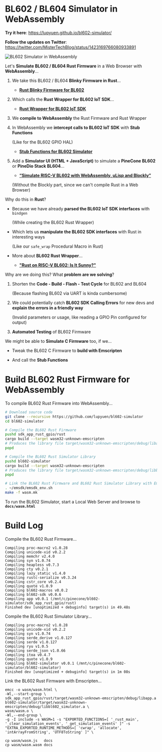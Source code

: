 # BL602 / BL604 Simulator in WebAssembly

__Try it here__: https://lupyuen.github.io/bl602-simulator/

__Follow the updates on Twitter__: https://twitter.com/MisterTechBlog/status/1423169766080933891

![BL602 Simulator in WebAssembly](https://lupyuen.github.io/images/adc-simulator2.png)

Let's __Simulate BL602 / BL604 Rust Firmware__ in a Web Browser with __WebAssembly__...

1.  We take this BL602 / BL604 __Blinky Firmware in Rust__...

    - [__Rust Blinky Firmware for BL602__](sdk_app_rust_gpio/rust/src/lib.rs)

1.  Which calls the __Rust Wrapper for BL602 IoT SDK__...

    - [__Rust Wrapper for BL602 IoT SDK__](https://crates.io/crates/bl602-sdk)

1.  We __compile to WebAssembly__ the Rust Firmware and Rust Wrapper

1.  In WebAssembly we __intercept calls to BL602 IoT SDK__ with __Stub Functions__

    (Like for the BL602 GPIO HAL)

    - [__Stub Functions for BL602 Simulator__](bl602-simulator/src/lib.rs)

1.  Add a __Simulator UI (HTML + JavaScript)__ to simulate a __PineCone BL602__ or __PineDio Stack BL604__...

    - [__“Simulate RISC-V BL602 with WebAssembly, uLisp and Blockly”__](https://lupyuen.github.io/articles/wasm)
    
    (Without the Blockly part, since we can't compile Rust in a Web Browser)
    
Why do this in __Rust__?

- Because we have already __parsed the BL602 IoT SDK interfaces__ with `bindgen`

  (While creating the BL602 Rust Wrapper) 

- Which lets us __manipulate the BL602 SDK interfaces__ with Rust in interesting ways

  (Like our `safe_wrap` Procedural Macro in Rust)
    
- More about __BL602 Rust Wrapper__...

  - [__"Rust on RISC-V BL602: Is It Sunny?"__](https://lupyuen.github.io/articles/adc)

Why are we doing this? What __problem are we solving__?

1.  Shorten the __Code - Build - Flash - Test Cycle__ for BL602 and BL604

    (Because flashing BL602 via UART is kinda cumbersome)
    
1.  We could potentially catch __BL602 SDK Calling Errors__ for new devs and __explain the errors in a friendly way__

    (Invalid parameters or usage, like reading a GPIO Pin configured for output)

1.  __Automated Testing__ of BL602 Firmware

We might be able to __Simulate C Firmware__ too, if we...
    
- Tweak the BL602 C Firmware to __build with Emscripten__

- And call the __Stub Functions__

# Build BL602 Rust Firmware for WebAssembly

To compile BL602 Rust Firmware into WebAssembly...

```bash
# Download source code
git clone --recursive https://github.com/lupyuen/bl602-simulator
cd bl602-simulator

# Compile the BL602 Rust Firmware
pushd sdk_app_rust_gpio/rust
cargo build --target wasm32-unknown-emscripten
# Produces the library file target/wasm32-unknown-emscripten/debug/libapp.a
popd

# Compile the BL602 Rust Simulator Library
pushd bl602-simulator
cargo build --target wasm32-unknown-emscripten
# Produces the library file target/wasm32-unknown-emscripten/debug/libbl602_simulator.a
popd

# Link the BL602 Rust Firmware and BL602 Rust Simulator Library with Emscripten
. ~/emsdk/emsdk_env.sh
make -f wasm.mk
```

To run the BL602 Simulator, start a Local Web Server and browse to __`docs/wasm.html`__

# Build Log

Compile the BL602 Rust Firmware...

```text
Compiling proc-macro2 v1.0.28
Compiling unicode-xid v0.2.2
Compiling memchr v2.4.0
Compiling syn v1.0.74
Compiling heapless v0.7.3
Compiling cty v0.2.1
Compiling lazy_static v1.4.0
Compiling rustc-serialize v0.3.24
Compiling cstr_core v0.2.4
Compiling quote v1.0.9
Compiling bl602-macros v0.0.2
Compiling bl602-sdk v0.0.6
Compiling app v0.0.1 (/mnt/c/pinecone/bl602-simulator/sdk_app_rust_gpio/rust)
Finished dev [unoptimized + debuginfo] target(s) in 49.48s
```

Compile the BL602 Rust Simulator Library...

```text
Compiling proc-macro2 v1.0.28
Compiling unicode-xid v0.2.2
Compiling syn v1.0.74
Compiling serde_derive v1.0.127
Compiling serde v1.0.127
Compiling ryu v1.0.5
Compiling serde_json v1.0.66
Compiling itoa v0.4.7
Compiling quote v1.0.9
Compiling bl602-simulator v0.0.1 (/mnt/c/pinecone/bl602-simulator/bl602-simulator) 
Finished dev [unoptimized + debuginfo] target(s) in 1m 08s
```

Link the BL602 Rust Firmware with Emscripten...

```text
emcc -o wasm/wasm.html \
-Wl,--start-group \
sdk_app_rust_gpio/rust/target/wasm32-unknown-emscripten/debug/libapp.a bl602-simulator/target/wasm32-unknown-emscripten/debug/libbl602_simulator.a \
wasm/wasm.o \
-Wl,--end-group \
-g -I include -s WASM=1 -s "EXPORTED_FUNCTIONS=[ '_rust_main', '_clear_simulation_events', '_get_simulation_events' ]" -s "EXTRA_EXPORTED_RUNTIME_METHODS=[ 'cwrap', 'allocate', 'intArrayFromString', 'UTF8ToString' ]" \

cp wasm/wasm.js   docs
cp wasm/wasm.wasm docs
```
